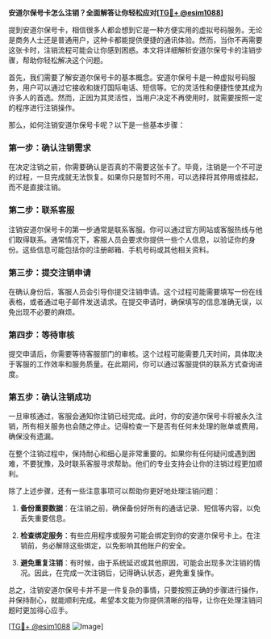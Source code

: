 **安道尔保号卡怎么注销？全面解答让你轻松应对[[TG💪+ @esim1088](https://t.me/s/esim1088)]**

提到安道尔保号卡，相信很多人都会想到它是一种方便实用的虚拟号码服务。无论是商务人士还是普通用户，这种卡都能提供便捷的通讯体验。然而，当你不再需要这张卡时，注销流程可能会让你感到困惑。本文将详细解析安道尔保号卡的注销步骤，帮助你轻松解决这个问题。

首先，我们需要了解安道尔保号卡的基本概念。安道尔保号卡是一种虚拟号码服务，用户可以通过它接收和拨打国际电话、短信等。它的灵活性和便捷性使其成为许多人的首选。然而，正因为其灵活性，当用户决定不再使用时，就需要按照一定的程序进行注销操作。

那么，如何注销安道尔保号卡呢？以下是一些基本步骤：

### 第一步：确认注销需求

在决定注销之前，你需要确认是否真的不需要这张卡了。毕竟，注销是一个不可逆的过程，一旦完成就无法恢复。如果你只是暂时不用，可以选择将其停用或挂起，而不是直接注销。

### 第二步：联系客服

注销安道尔保号卡的第一步通常是联系客服。你可以通过官方网站或客服热线与他们取得联系。通常情况下，客服人员会要求你提供一些个人信息，以验证你的身份。这些信息可能包括你的注册邮箱、手机号码或其他相关资料。

### 第三步：提交注销申请

在确认身份后，客服人员会引导你提交注销申请。这个过程可能需要填写一份在线表格，或者通过电子邮件发送请求。在提交申请时，确保填写的信息准确无误，以免出现不必要的麻烦。

### 第四步：等待审核

提交申请后，你需要等待客服部门的审核。这个过程可能需要几天时间，具体取决于客服的工作效率和服务质量。在此期间，你可以通过客服提供的联系方式查询进度。

### 第五步：确认注销成功

一旦审核通过，客服会通知你注销已经完成。此时，你的安道尔保号卡将被永久注销，所有相关服务也会随之停止。记得检查一下是否有任何未处理的账单或费用，确保没有遗漏。

在整个注销过程中，保持耐心和细心是非常重要的。如果你有任何疑问或遇到困难，不要犹豫，及时联系客服寻求帮助。他们的专业支持会让你的注销过程更加顺利。

除了上述步骤，还有一些注意事项可以帮助你更好地处理注销问题：

1. **备份重要数据**：在注销之前，确保备份好所有的通话记录、短信等内容，以免丢失重要信息。
   
2. **检查绑定服务**：有些应用程序或服务可能会绑定到你的安道尔保号卡上。在注销前，务必解除这些绑定，以免影响其他账户的安全。

3. **避免重复注销**：有时候，由于系统延迟或其他原因，可能会出现多次注销的情况。因此，在完成一次注销后，记得确认状态，避免重复操作。

总之，注销安道尔保号卡并不是一件复杂的事情，只要按照正确的步骤进行操作，并保持耐心，就能顺利完成。希望本文能为你提供清晰的指导，让你在处理注销问题时更加得心应手。

[[TG💪+ @esim1088](https://t.me/s/esim1088) ![Image](https://i.postimg.cc/4NQfJmqS/Snipaste-2025-05-13-00-14-12.png)]
